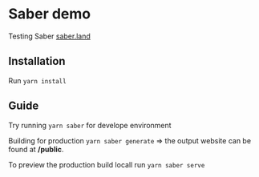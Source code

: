 # Saber demo
Testing Saber [saber.land](https://saber.land/)

## Installation
Run `yarn install`

## Guide
Try running `yarn saber` for develope environment

Building for production `yarn saber generate` => the output website can be found at **/public**.

To preview the production build locall run `yarn saber serve`
